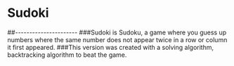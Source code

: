# Sudoki
##----------------------
###Sudoki is Sudoku, a game where you guess up numbers where the same number does not appear twice in a row or column it first appeared.
###This version was created with a solving algorithm, backtracking algorithm to beat the game.
